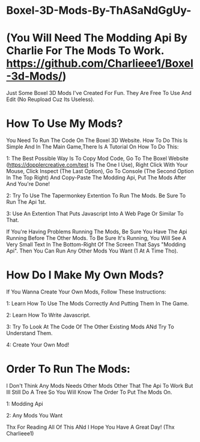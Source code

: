 # Boxel-3D-Mods-By-ThASaNdGgUy-

# (You Will Need The Modding Api By Charlie For The Mods To Work. https://github.com/Charlieee1/Boxel-3d-Mods/)
Just Some Boxel 3D Mods I've Created For Fun. They Are Free To Use And Edit (No Reupload Cuz Its Useless). 

# How To Use My Mods?

You Need To Run The Code On The Boxel 3D Website. How To Do This Is Simple And In The Main Game,There Is A Tutorial On How To Do This:

1: The Best Possible Way Is To Copy Mod Code, Go To The Boxel Website (https://dopplercreative.com/test Is The One I Use), Right Click With Your Mouse, Click Inspect (The Last Option), Go To Console (The Second Option In The Top Right) And Copy-Paste The Modding Api, Put The Mods After And You're Done!

2: Try To Use The Tapermonkey Extention To Run The Mods. Be Sure To Run The Api 1st.

3: Use An Extention That Puts Javascript Into A Web Page Or Similar To That.

If You're Having Problems Running The Mods, Be Sure You Have The Api Running Before The Other Mods. To Be Sure It's Running, You Will See A Very Small Text In The Bottom-Right Of The Screen That Says "Modding Api". Then You Can Run Any Other Mods You Want (1 At A Time Tho).

# How Do I Make My Own Mods?

If You Wanna Create Your Own Mods, Follow These Instructions:

1: Learn How To Use The Mods Correctly And Putting Them In The Game.

2: Learn How To Write Javascript.

3: Try To Look At The Code Of The Other Existing Mods ANd Try To Understand Them.

4: Create Your Own Mod!

# Order To Run The Mods:

I Don't Think Any Mods Needs Other Mods Other That The Api To Work But Ill Still Do A Tree So You Will Know The Order To Put The Mods On.

1: Modding Api

2: Any Mods You Want

Thx For Reading All Of This ANd I Hope You Have A Great Day! (Thx Charlieee1)
